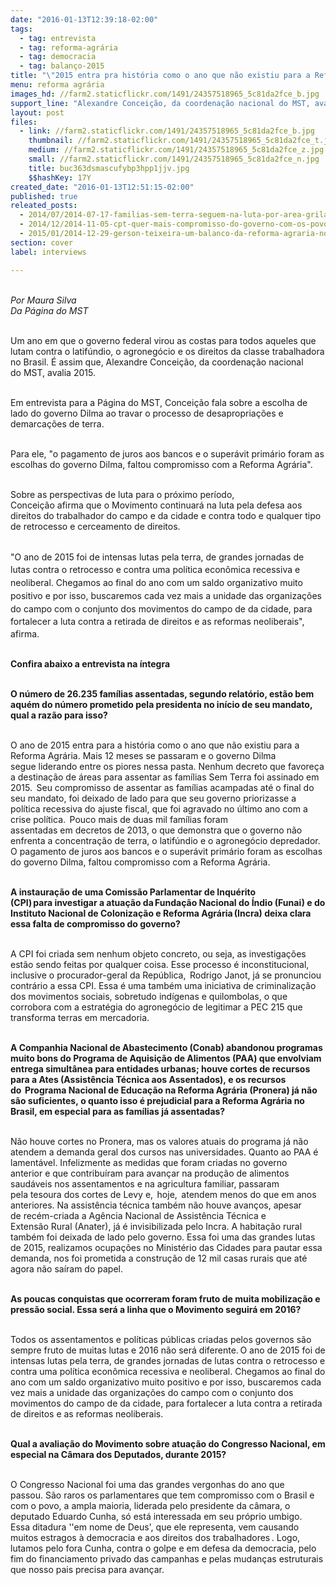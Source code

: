 ```yaml
---
date: "2016-01-13T12:39:18-02:00"
tags:
  - tag: entrevista
  - tag: reforma-agrária
  - tag: democracia
  - tag: balanço-2015
title: "\"2015 entra pra história como o ano que não existiu para a Reforma Agrária\", afirma dirigente "
menu: reforma agrária
images_hd: //farm2.staticflickr.com/1491/24357518965_5c81da2fce_b.jpg
support_line: "Alexandre Conceição, da coordenação nacional do MST, avalia 2015 como o ano que o governo virou as costas para todos aqueles que lutam pelos os direitos da classe trabalhadora no Brasil. "
layout: post
files:
  - link: //farm2.staticflickr.com/1491/24357518965_5c81da2fce_b.jpg
    thumbnail: //farm2.staticflickr.com/1491/24357518965_5c81da2fce_t.jpg
    medium: //farm2.staticflickr.com/1491/24357518965_5c81da2fce_z.jpg
    small: //farm2.staticflickr.com/1491/24357518965_5c81da2fce_n.jpg
    title: buc363dsmascufybp3hpp1jjv.jpg
    $$hashKey: 17Y
created_date: "2016-01-13T12:51:15-02:00"
published: true
releated_posts:
  - 2014/07/2014-07-17-familias-sem-terra-seguem-na-luta-por-area-grilada-em-abelardo-luz.md
  - 2014/12/2014-11-05-cpt-quer-mais-compromisso-do-governo-com-os-povos-que-lutam-pela-terra.md
  - 2015/01/2014-12-29-gerson-teixeira-um-balanco-da-reforma-agraria-no-governo-dilma.md
section: cover
label: interviews

---
```

<p><br />
<em>Por Maura Silva<br />
Da P&aacute;gina do MST</em></p>

<p><br />
Um ano em que o governo&nbsp;federal virou as costas para todos aqueles que lutam contra o latif&uacute;ndio, o agroneg&oacute;cio e os direitos da classe trabalhadora no Brasil.&nbsp;&Eacute;&nbsp;assim que, Alexandre Concei&ccedil;&atilde;o, da coordena&ccedil;&atilde;o nacional do&nbsp;MST, avalia 2015.&nbsp;</p>

<p><br />
Em entrevista para a P&aacute;gina do MST, Concei&ccedil;&atilde;o fala sobre a escolha de lado do governo Dilma&nbsp;ao travar o processo de&nbsp;desapropria&ccedil;&otilde;es&nbsp;e demarca&ccedil;&otilde;es de terra.</p>

<p><br />
Para ele, &quot;o&nbsp;pagamento de juros aos bancos e o super&aacute;vit prim&aacute;rio foram as escolhas do governo Dilma, faltou compromisso com a Reforma Agr&aacute;ria&quot;.&nbsp;</p>

<p><br />
Sobre as perspectivas de luta para o pr&oacute;ximo per&iacute;odo, Concei&ccedil;&atilde;o&nbsp;afirma&nbsp;que o&nbsp;Movimento&nbsp;continuar&aacute; na luta pela&nbsp;defesa aos direitos do trabalhador do campo e da cidade e contra todo e qualquer tipo de retrocesso e cerceamento de direitos.&nbsp;</p>

<p><br />
&quot;<span style="line-height: 20.8px;">O ano de 2015 foi&nbsp;de intensas lutas pela terra, de grandes jornadas de lutas contra o retrocesso&nbsp;e contra uma pol&iacute;tica econ&ocirc;mica recessiva e neoliberal. Chegamos ao final do ano com um saldo organizativo muito positivo e por isso, buscaremos cada vez mais a unidade das organiza&ccedil;&otilde;es do campo com o conjunto&nbsp;dos movimentos do campo de da cidade, para fortalecer a luta&nbsp;contra a&nbsp;retirada de direitos e as reformas neoliberais&quot;</span>, afirma.&nbsp;</p>

<p><br />
<strong>Confira abaixo a entrevista na &iacute;ntegra</strong></p>

<p><br />
<strong>O n&uacute;mero de 26.235 fam&iacute;lias assentadas, segundo relat&oacute;rio, est&atilde;o bem aqu&eacute;m do n&uacute;mero prometido pela presidenta no in&iacute;cio de seu mandato, qual a raz&atilde;o para isso?&nbsp;</strong></p>

<p>&nbsp;<br />
O ano de 2015 entra para a hist&oacute;ria&nbsp;como o ano que n&atilde;o existiu para a Reforma Agr&aacute;ria. Mais 12 meses se passaram&nbsp;e o governo Dilma segue&nbsp;liderando entre os piores nessa pasta. Nenhum decreto&nbsp;que favore&ccedil;a a destina&ccedil;&atilde;o de &aacute;reas para assentar as fam&iacute;lias Sem Terra&nbsp;foi assinado em 2015.  Seu&nbsp;compromisso de assentar as fam&iacute;lias&nbsp;acampadas at&eacute;&nbsp;o final do seu mandato, foi deixado de lado para que seu governo priorizasse a pol&iacute;tica recessiva do ajuste fiscal,&nbsp;que foi agravado&nbsp;no &uacute;ltimo ano&nbsp;com&nbsp;a crise&nbsp;pol&iacute;tica.  Pouco mais de&nbsp;duas mil fam&iacute;lias&nbsp;foram assentadas&nbsp;em&nbsp;decretos de 2013,&nbsp;o que demonstra&nbsp;que o governo n&atilde;o enfrenta a concentra&ccedil;&atilde;o de terra, o latif&uacute;ndio e o agroneg&oacute;cio depredador. O pagamento de juros aos bancos e o super&aacute;vit prim&aacute;rio foram as escolhas do governo Dilma, faltou compromisso com a Reforma Agr&aacute;ria.&nbsp;</p>

<p><br />
<strong>A instaura&ccedil;&atilde;o de uma Comiss&atilde;o Parlamentar de Inqu&eacute;rito (CPI) para&nbsp;investigar a atua&ccedil;&atilde;o da Funda&ccedil;&atilde;o Nacional do &Iacute;ndio (Funai) e do Instituto Nacional de Coloniza&ccedil;&atilde;o e Reforma Agr&aacute;ria (Incra) deixa clara essa falta de compromisso do governo?&nbsp;</strong></p>

<p><br />
A CPI foi criada sem nenhum objeto concreto, ou seja, as investiga&ccedil;&otilde;es est&atilde;o sendo feitas por qualquer coisa. Esse processo &eacute; inconstitucional, inclusive&nbsp;o procurador-geral da Rep&uacute;blica,  Rodrigo&nbsp;Janot, j&aacute; se pronunciou contr&aacute;rio a essa CPI. Essa &eacute; uma tamb&eacute;m uma iniciativa de criminaliza&ccedil;&atilde;o dos movimentos sociais, sobretudo ind&iacute;genas e quilombolas, o que corrobora com a estrat&eacute;gia do agroneg&oacute;cio de legitimar a PEC 215 que transforma terras em mercadoria.&nbsp;</p>

<p><br />
<strong>A Companhia Nacional de Abastecimento (Conab) abandonou programas muito bons do Programa de&nbsp;Aquisi&ccedil;&atilde;o de Alimentos (PAA)&nbsp;que envolviam entrega simult&acirc;nea para entidades urbanas; houve cortes de recursos para&nbsp;a Ates (Assist&ecirc;ncia T&eacute;cnica aos Assentados),&nbsp;e os recursos do&nbsp; Programa Nacional de Educa&ccedil;&atilde;o na Reforma Agr&aacute;ria (Pronera) j&aacute; n&atilde;o s&atilde;o suficientes,&nbsp;o quanto isso &eacute; prejudicial para a Reforma Agr&aacute;ria no Brasil, em especial para as fam&iacute;lias j&aacute; assentadas?&nbsp;</strong></p>

<p><br />
N&atilde;o houve cortes&nbsp;no&nbsp;Pronera, mas&nbsp;os valores atuais do programa j&aacute;&nbsp;n&atilde;o atendem&nbsp;a demanda geral dos cursos nas universidades.&nbsp;Quanto ao PAA &eacute; lament&aacute;vel. Infelizmente as medidas que foram criadas&nbsp;no governo anterior&nbsp;e&nbsp;que&nbsp;contribu&iacute;ram&nbsp;para&nbsp;avan&ccedil;ar&nbsp;na produ&ccedil;&atilde;o de alimentos saud&aacute;veis nos assentamentos e na agricultura familiar,&nbsp;passaram pela&nbsp;tesoura dos cortes&nbsp;de&nbsp;Levy&nbsp;e,  hoje,  atendem&nbsp;menos do que em anos anteriores.&nbsp;Na assist&ecirc;ncia t&eacute;cnica tamb&eacute;m n&atilde;o houve avan&ccedil;os, apesar de&nbsp;rec&eacute;m-criada a&nbsp;Ag&ecirc;ncia Nacional de Assist&ecirc;ncia T&eacute;cnica e Extens&atilde;o&nbsp;Rural (Anater),&nbsp;j&aacute; &eacute;&nbsp;invisibilizada&nbsp;pelo Incra.&nbsp;A habita&ccedil;&atilde;o rural tamb&eacute;m foi deixada de lado pelo governo. Essa foi uma das grandes lutas de 2015, realizamos ocupa&ccedil;&otilde;es&nbsp;no Minist&eacute;rio das Cidades para pautar essa demanda, nos foi prometida a&nbsp;constru&ccedil;&atilde;o de 12 mil casas rurais que at&eacute; agora n&atilde;o&nbsp;sa&iacute;ram&nbsp;do papel.&nbsp;</p>

<p><br />
<strong>As poucas conquistas que ocorreram foram fruto de muita mobiliza&ccedil;&atilde;o e press&atilde;o social. Essa ser&aacute; a linha que o Movimento seguir&aacute; em 2016?&nbsp;</strong></p>

<p><br />
Todos os assentamentos e pol&iacute;ticas p&uacute;blicas&nbsp;criadas&nbsp;pelos governos s&atilde;o sempre fruto de muitas lutas e 2016 n&atilde;o ser&aacute; diferente. O ano de 2015 foi&nbsp;de intensas lutas pela terra, de grandes jornadas de lutas contra o retrocesso&nbsp;e contra uma pol&iacute;tica econ&ocirc;mica recessiva e neoliberal. Chegamos ao final do ano com um saldo organizativo muito positivo e por isso, buscaremos cada vez mais a unidade das organiza&ccedil;&otilde;es do campo com o conjunto&nbsp;dos movimentos do campo de da cidade, para fortalecer a luta&nbsp;contra a&nbsp;retirada de direitos e as reformas neoliberais.</p>

<p><br />
<strong>Qual a avalia&ccedil;&atilde;o do Movimento sobre&nbsp;atua&ccedil;&atilde;o do Congresso Nacional, em especial na C&acirc;mara dos Deputados, durante 2015?&nbsp;</strong></p>

<p><br />
O&nbsp;Congresso Nacional foi uma das grandes&nbsp;vergonhas do ano que passou.&nbsp;S&atilde;o raros os&nbsp;parlamentares que tem compromisso com o Brasil e com o povo,&nbsp;a ampla maioria, liderada pelo presidente da c&acirc;mara, o deputado Eduardo Cunha, s&oacute; est&aacute; interessada em seu pr&oacute;prio umbigo. Essa&nbsp;ditadura &#39;&#39;em nome de Deus&#39;, que ele representa, vem causando muitos estragos &agrave; democracia e aos direitos dos trabalhadores .&nbsp;Logo, lutamos&nbsp;pelo fora Cunha, contra o golpe e em defesa da democracia, pelo fim do financiamento privado das campanhas e pelas mudan&ccedil;as&nbsp;estruturais que nosso pais precisa para avan&ccedil;ar.&nbsp;</p>
